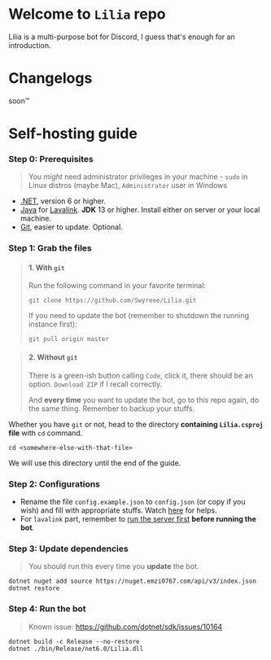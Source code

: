 # Welcome to `Lilia` repo
Lilia is a multi-purpose bot for Discord, I guess that's enough for an introduction.  

# Changelogs
soon:tm:

# Self-hosting guide
### Step 0: Prerequisites
>You *might* need administrator privileges in your machine - `sudo` in Linux distros (maybe Mac), `Administrator` user in Windows 

- [.NET](https://dotnet.microsoft.com/download), version 6 or higher.
- [Java](https://www.java.com/en/download/) for [Lavalink](https://github.com/freyacodes/Lavalink). **JDK** 13 or higher. Install either on server or your local machine.
- [Git](https://git-scm.com/), easier to update. Optional.

### Step 1: Grab the files
>#### 1. With `git`
>Run the following command in your favorite terminal:
>```shell
>git clone https://github.com/Swyreee/Lilia.git
>```
>If you need to update the bot (remember to shutdown the running instance first):
>```shell
>git pull origin master
>```

>#### 2. Without `git`
>There is a green-ish button calling `Code`, click it, there should be an option. `Download ZIP` if I recall correctly.
> 
>And **every time** you want to update the bot, go to this repo again, do the same thing. Remember to backup your stuffs.

Whether you have `git` or not, head to the directory **containing `Lilia.csproj` file** with `cd` command.
```shell
cd <somewhere-else-with-that-file>
```
We will use this directory until the end of the guide.

### Step 2: Configurations
- Rename the file `config.example.json` to `config.json` (or copy if you wish) and fill with appropriate stuffs. Watch [here](https://github.com/Swyreee/Lilia/wiki/Configuration-101) for helps.
- For `lavalink` part, remember to [run the server first](https://github.com/freyacodes/Lavalink#server-configuration) **before running the bot**.

### Step 3: Update dependencies
>You should run this every time you **update** the bot.
```shell
dotnet nuget add source https://nuget.emzi0767.com/api/v3/index.json
dotnet restore
```

### Step 4: Run the bot
>Known issue: https://github.com/dotnet/sdk/issues/10164
```shell
dotnet build -c Release --no-restore
dotnet ./bin/Release/net6.0/Lilia.dll
```